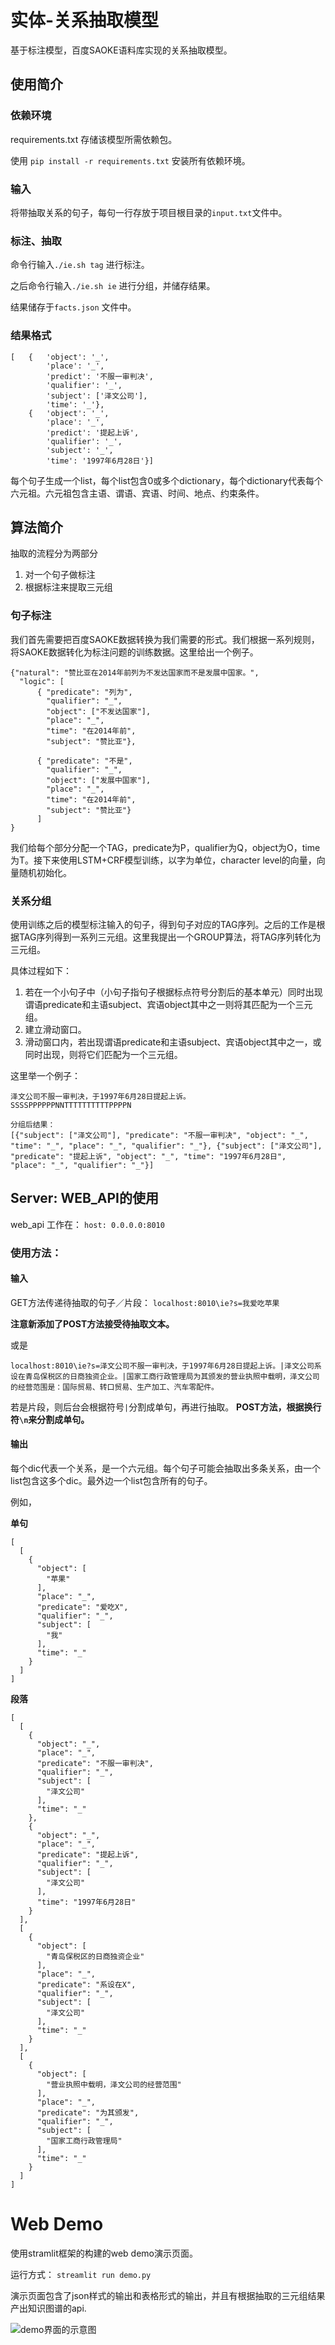 # 实体-关系抽取模型

基于标注模型，百度SAOKE语料库实现的关系抽取模型。

## 使用简介

### 依赖环境

requirements.txt 存储该模型所需依赖包。

使用 `pip install -r requirements.txt` 安装所有依赖环境。

### 输入

将带抽取关系的句子，每句一行存放于项目根目录的`input.txt`文件中。

### 标注、抽取

命令行输入`./ie.sh tag` 进行标注。

之后命令行输入`./ie.sh ie` 进行分组，并储存结果。

结果储存于`facts.json` 文件中。

### 结果格式

```
[   {   'object': '_',
        'place': '_',
        'predict': '不服一审判决',
        'qualifier': '_',
        'subject': ['泽文公司'],
        'time': '_'},
    {   'object': '_',
        'place': '_',
        'predict': '提起上诉',
        'qualifier': '_',
        'subject': '_',
        'time': '1997年6月28日'}]
```

每个句子生成一个list，每个list包含0或多个dictionary，每个dictionary代表每个六元祖。六元祖包含主语、谓语、宾语、时间、地点、约束条件。

## 算法简介

抽取的流程分为两部分

1. 对一个句子做标注
2. 根据标注来提取三元组

### 句子标注

我们首先需要把百度SAOKE数据转换为我们需要的形式。我们根据一系列规则，将SAOKE数据转化为标注问题的训练数据。这里给出一个例子。

```
{"natural": "赞比亚在2014年前列为不发达国家而不是发展中国家。", 
  "logic": [
      { "predicate": "列为",
        "qualifier": "_",
        "object": ["不发达国家"],
        "place": "_",
        "time": "在2014年前",
        "subject": "赞比亚"},

      { "predicate": "不是",
        "qualifier": "_",
        "object": ["发展中国家"],
        "place": "_",
        "time": "在2014年前",
        "subject": "赞比亚"}
      ]
}
```
我们给每个部分分配一个TAG，predicate为P，qualifier为Q，object为O，time为T。接下来使用LSTM+CRF模型训练，以字为单位，character level的向量，向量随机初始化。

### 关系分组

使用训练之后的模型标注输入的句子，得到句子对应的TAG序列。之后的工作是根据TAG序列得到一系列三元组。这里我提出一个GROUP算法，将TAG序列转化为三元组。

具体过程如下：

1. 若在一个小句子中（小句子指句子根据标点符号分割后的基本单元）同时出现谓语predicate和主语subject、宾语object其中之一则将其匹配为一个三元组。
2. 建立滑动窗口。
3. 滑动窗口内，若出现谓语predicate和主语subject、宾语object其中之一，或同时出现，则将它们匹配为一个三元组。

这里举一个例子：
```
泽文公司不服一审判决，于1997年6月28日提起上诉。
SSSSPPPPPPNNTTTTTTTTTTPPPPN

分组后结果：
[{"subject": ["泽文公司"], "predicate": "不服一审判决", "object": "_", "time": "_", "place": "_", "qualifier": "_"}, {"subject": ["泽文公司"], "predicate": "提起上诉", "object": "_", "time": "1997年6月28日", "place": "_", "qualifier": "_"}]
```


## Server: WEB_API的使用

web_api 工作在：
`host: 0.0.0.0:8010`

### 使用方法：

#### 输入

GET方法传递待抽取的句子／片段：
`localhost:8010\ie?s=我爱吃苹果`

**注意新添加了POST方法接受待抽取文本。**

或是

```
localhost:8010\ie?s=泽文公司不服一审判决，于1997年6月28日提起上诉。|泽文公司系设在青岛保税区的日商独资企业。|国家工商行政管理局为其颁发的营业执照中载明，泽文公司的经营范围是：国际贸易、转口贸易、生产加工、汽车零配件。
```

若是片段，则后台会根据符号`|`分割成单句，再进行抽取。
**POST方法，根据换行符`\n`来分割成单句。**

#### 输出

每个dic代表一个关系，是一个六元组。每个句子可能会抽取出多条关系，由一个list包含这多个dic。最外边一个list包含所有的句子。

例如，

**单句**

```
[
  [
    {
      "object": [
        "苹果"
      ], 
      "place": "_", 
      "predicate": "爱吃X", 
      "qualifier": "_", 
      "subject": [
        "我"
      ], 
      "time": "_"
    }
  ]
]
```

**段落**

```
[
  [
    {
      "object": "_", 
      "place": "_", 
      "predicate": "不服一审判决", 
      "qualifier": "_", 
      "subject": [
        "泽文公司"
      ], 
      "time": "_"
    }, 
    {
      "object": "_", 
      "place": "_", 
      "predicate": "提起上诉", 
      "qualifier": "_", 
      "subject": [
        "泽文公司"
      ], 
      "time": "1997年6月28日"
    }
  ], 
  [
    {
      "object": [
        "青岛保税区的日商独资企业"
      ], 
      "place": "_", 
      "predicate": "系设在X", 
      "qualifier": "_", 
      "subject": [
        "泽文公司"
      ], 
      "time": "_"
    }
  ], 
  [
    {
      "object": [
        "营业执照中载明，泽文公司的经营范围"
      ], 
      "place": "_", 
      "predicate": "为其颁发", 
      "qualifier": "_", 
      "subject": [
        "国家工商行政管理局"
      ], 
      "time": "_"
    }
  ]
]
```


# Web Demo

使用stramlit框架的构建的web demo演示页面。

运行方式：
`streamlit run demo.py`

演示页面包含了json样式的输出和表格形式的输出，并且有根据抽取的三元组结果产出知识图谱的api.

![demo界面的示意图](https://github.com/liyucheng09/IE_with_tag_mechanism/blob/master/img/demo.png)
